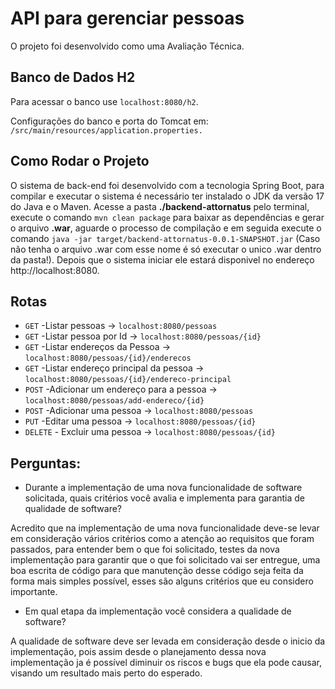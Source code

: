# API para gerenciar pessoas
O projeto foi desenvolvido como uma Avaliação Técnica.

## Banco de Dados H2
Para acessar o banco use `localhost:8080/h2`.

Configurações do banco e porta do Tomcat em: `/src/main/resources/application.properties.`

## Como Rodar o Projeto
O sistema de back-end foi desenvolvido com a tecnologia Spring Boot, para compilar e executar o sistema é necessário ter instalado o JDK da versão 17 do Java e o Maven. Acesse a pasta **./backend-attornatus** pelo terminal, execute o comando `mvn clean package` para baixar as dependências e gerar o arquivo **.war**, aguarde o processo de compilação e em seguida execute o comando `java -jar target/backend-attornatus-0.0.1-SNAPSHOT.jar` (Caso não tenha o arquivo .war com esse nome é só executar o unico .war dentro da pasta!). Depois que o sistema iniciar ele estará disponivel no endereço http://localhost:8080.

## Rotas
- `GET` -Listar pessoas -> `localhost:8080/pessoas`
- `GET` -Listar pessoa por Id -> `localhost:8080/pessoas/{id}`
- `GET` -Listar endereços da Pessoa -> `localhost:8080/pessoas/{id}/enderecos`
- `GET` -Listar endereço principal da pessoa -> `localhost:8080/pessoas/{id}/endereco-principal`
- `POST` -Adicionar um endereço para a pessoa -> `localhost:8080/pessoas/add-endereco/{id}`
- `POST` -Adicionar uma pessoa -> `localhost:8080/pessoas`
- `PUT`  -Editar uma pessoa -> `localhost:8080/pessoas/{id}`
- `DELETE` - Excluir uma pessoa -> `localhost:8080/pessoas/{id}`

## Perguntas:
- Durante a implementação de uma nova funcionalidade de software solicitada, quais critérios você avalia e implementa para garantia de qualidade de software?

Acredito que na implementação de uma nova funcionalidade deve-se levar em consideração vários critérios como a atenção ao requisitos que foram passados, para entender bem o que foi solicitado, testes da nova implementação para garantir que o que foi solicitado vai ser entregue, uma boa escrita de código para que manutenção desse código seja feita da forma mais simples possível, esses são alguns critérios que eu considero importante.

- Em qual etapa da implementação você considera a qualidade de software?

A qualidade de software deve ser levada em consideração desde o inicio da implementação, pois assim desde o planejamento dessa nova implementação ja é possível diminuir os riscos e bugs que ela pode causar, visando um resultado mais perto do esperado.
